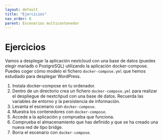 ```yaml
---
layout: default
title: "Ejercicios"
nav_order: 8
parent: Escenarios multicontenedor
---
```


# Ejercicios 

Vamos a desplegar la aplicación nextcloud con una base de datos (puedes elegir mariadb o PostgreSQL) utilizando la aplicación docker-compose. Puedes coger cómo modelo el fichero `docker-compose.yml` que hemos estudiado para desplegar WordPress.

1. Instala docker-compose en tu ordenador. 
2. Dentro de un directorio crea un fichero `docker-compose.yml` para realizar el despliegue de nextcñpud con una base de datos. Recuerda las variables de entorno y la persistencia de información.
3. Levanta el escenario con `docker-compose`.
4. Muestra los contenedores con `docker-compose`.
5. Accede a la aplicación y comprueba que funciona.
6. Comprueba el almacenamiento que has definido y que se ha creado una nueva red de tipo bridge.
7. Borra el escenario con `docker-compose`.